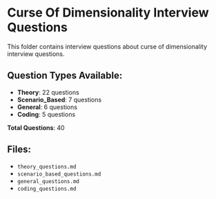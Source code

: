 # Curse Of Dimensionality Interview Questions

This folder contains interview questions about curse of dimensionality interview questions.

## Question Types Available:

- **Theory**: 22 questions
- **Scenario_Based**: 7 questions
- **General**: 6 questions
- **Coding**: 5 questions

**Total Questions**: 40

## Files:

- `theory_questions.md`
- `scenario_based_questions.md`
- `general_questions.md`
- `coding_questions.md`
